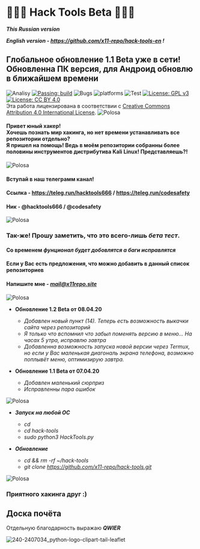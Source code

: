 # 🔹🐍🔹 Hack Tools Beta 🔹🐍🔹 

***This Russian version***

***English version - https://github.com/x11-repo/hack-tools-en !***

## Глобальное обновление 1.1 Beta уже в сети! <br> Обновленна ПК версия, для Андроид обновлю в ближайшем времени

![Analisy](https://img.shields.io/badge/quality-4.862-success)
[![Passing: build](https://img.shields.io/badge/build-passing-green.svg)](https://img.shields.io/badge/build-passing-green)
![Bugs](https://img.shields.io/badge/bug%2072-fixed-blueviolet)
![platforms](https://img.shields.io/badge/platform's-Linux%20%7C%20Ubuntu%20%7C%20Termux%20%7C%20Windows%2010-important)
![Test](https://img.shields.io/badge/test-%E2%9C%94%2078%20%7C%20%E2%9C%98%200-brightgreen)
[![License: GPL v3](https://img.shields.io/badge/License-GPLv3-blue.svg)](https://www.gnu.org/licenses/gpl-3.0)
[![License: CC BY 4.0](https://img.shields.io/badge/License-CC%20BY%204.0-lightgrey.svg)](https://creativecommons.org/licenses/by/4.0/)
</a><br />Эта работа лицензирована в соответствии с <a rel="license" href="http://creativecommons.org/licenses/by/4.0/">Creative Commons Attribution 4.0 International License</a>.
![Polosa](https://user-images.githubusercontent.com/61265099/78818286-19743180-79dd-11ea-84c5-f629f891dd4b.png)
<h4>Привет юный хакер!<br> Хочешь познать мир хакинга, но нет времени устанавливать все репозитории отдельно? <br> Я пришел на помощь! Ведь в моём репозитории собранны более половины инструментов дистрибутива Kali Linux! Представляешь?!</h4>

![Polosa](https://user-images.githubusercontent.com/61265099/78818286-19743180-79dd-11ea-84c5-f629f891dd4b.png)

#### Вступай в наш телеграмм канал!
#### Ссылка - https://teleg.run/hacktools666 / https://teleg.run/codesafety
#### Ник - @hacktools666 / @codesafety

![Polosa](https://user-images.githubusercontent.com/61265099/78818286-19743180-79dd-11ea-84c5-f629f891dd4b.png)

### Так-же! Прошу заметить, что это всего-лишь ***бета тест***.
#### Со временем ***фунционал будет добовлятся а баги исправлятся***
#### Если у Вас есть предложения, что можно добавить в данный список репозиториев
#### Напишите мне - ***mail@x11repo.site***

![Polosa](https://user-images.githubusercontent.com/61265099/78818286-19743180-79dd-11ea-84c5-f629f891dd4b.png)

+ **Обновление 1.2 Beta от 08.04.20**
  + *Добавлен новый пункт (14). Теперь есть возможность выкачки сайта через репозиторий*
  + *Я только что вспомнил что забыл поменять версию в меню... На часах 5 утра, исправлю завтра*
  + *Добавленна возможность запуска новой версии через Termux, но если у Вас маленькая диагональ экрана телефона, возможно поплывёт меню, оптимизирую завтра.*

+ **Обновление 1.1 Beta от 07.04.20**
  + *Добавлен маленький сюрприз*
  + *Исправленны пара ошибок*

![Polosa](https://user-images.githubusercontent.com/61265099/78818286-19743180-79dd-11ea-84c5-f629f891dd4b.png)

  + ***Запуск на любой ОС***
    + *cd*
    + *cd hack-tools*
    + *sudo python3 HackTools.py*
    
  + ***Обновление***
    + *cd && rm -rf ~/hack-tools*
    + *git clone https://github.com/x11-repo/hack-tools.git*
 
![Polosa](https://user-images.githubusercontent.com/61265099/78818286-19743180-79dd-11ea-84c5-f629f891dd4b.png)

### Приятного хакинга друг :)
## Доска почёта
Отдельную благодарность выражаю ***QWIER***
<br>

![240-2407034_python-logo-clipart-tail-leaflet](https://user-images.githubusercontent.com/61265099/77120042-ee836700-6a48-11ea-9c8c-0db73ccc9c14.jpg)

